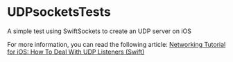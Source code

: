 # UDPsocketsTests
A simple test using SwiftSockets to create an UDP server on iOS

For more information, you can read the following article:
[Networking Tutorial for iOS: How To Deal With UDP Listeners (Swift)](http://nicolasanjoran.com/blog/2016/07/03/networking-tutorial-for-ios-how-to-deal-with-udp-listeners-swift/)
